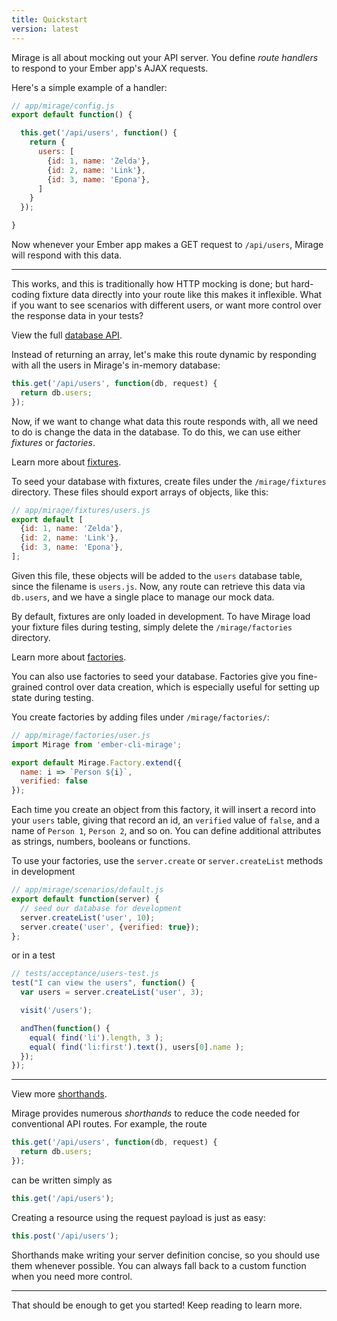 ```yaml
---
title: Quickstart
version: latest
---
```


Mirage is all about mocking out your API server. You define *route handlers* to respond to your Ember app's AJAX requests.

Here's a simple example of a handler:

```js
// app/mirage/config.js
export default function() {

  this.get('/api/users', function() {
    return {
      users: [
        {id: 1, name: 'Zelda'},
        {id: 2, name: 'Link'},
        {id: 3, name: 'Epona'},
      ]
    }
  });

}
```

Now whenever your Ember app makes a GET request to `/api/users`, Mirage will respond with this data.

---

This works, and this is traditionally how HTTP mocking is done; but hard-coding fixture data directly into your route like this makes it inflexible. What if you want to see scenarios with different users, or want more control over the response data in your tests?

<aside class='Docs-page__aside'>
  <p>View the full <a href="../database">database API</a>.</p>
</aside>

Instead of returning an array, let's make this route dynamic by responding with all the users in Mirage's in-memory database:

```js
this.get('/api/users', function(db, request) {
  return db.users;
});
```

Now, if we want to change what data this route responds with, all we need to do is change the data in the database. To do this, we can use either *fixtures* or *factories*.

<aside class='Docs-page__aside'>
  <p>Learn more about <a href="../seeding-your-database">fixtures</a>.</p>
</aside>

To seed your database with fixtures, create files under the `/mirage/fixtures` directory. These files should export arrays of objects, like this:

```js
// app/mirage/fixtures/users.js
export default [
  {id: 1, name: 'Zelda'},
  {id: 2, name: 'Link'},
  {id: 3, name: 'Epona'},
];
```

Given this file, these objects will be added to the `users` database table, since the filename is `users.js`. Now, any route can retrieve this data via `db.users`, and we have a single place to manage our mock data.

By default, fixtures are only loaded in development. To have Mirage load your fixture files during testing, simply delete the `/mirage/factories` directory.

<aside class='Docs-page__aside'>
  <p>Learn more about <a href="../seeding-your-database">factories</a>.</p>
</aside>

You can also use factories to seed your database. Factories give you fine-grained control over data creation, which is especially useful for setting up state during testing.

You create factories by adding files under `/mirage/factories/`:

```js
// app/mirage/factories/user.js
import Mirage from 'ember-cli-mirage';

export default Mirage.Factory.extend({
  name: i => `Person ${i}`,
  verified: false
});
```

Each time you create an object from this factory, it will insert a record into your `users` table, giving that record an id, an `verified` value of `false`, and a name of `Person 1`, `Person 2`, and so on. You can define additional attributes as strings, numbers, booleans or functions.

To use your factories, use the `server.create` or `server.createList` methods in development

```js
// app/mirage/scenarios/default.js
export default function(server) {
  // seed our database for development
  server.createList('user', 10);  
  server.create('user', {verified: true});
};
```

or in a test

```js
// tests/acceptance/users-test.js
test("I can view the users", function() {
  var users = server.createList('user', 3);

  visit('/users');

  andThen(function() {
    equal( find('li').length, 3 );
    equal( find('li:first').text(), users[0].name );
  });
});
```

---

<aside class='Docs-page__aside'>
  <p>View more <a href="#">shorthands</a>.</p>
</aside>

Mirage provides numerous *shorthands* to reduce the code needed for conventional API routes. For example, the route

```js
this.get('/api/users', function(db, request) {
  return db.users;
});
```

can be written simply as

```js
this.get('/api/users');
```

Creating a resource using the request payload is just as easy:

```js
this.post('/api/users');
```

Shorthands make writing your server definition concise, so you should use them whenever possible. You can always fall back to a custom function when you need more control.

---

That should be enough to get you started! Keep reading to learn more.
